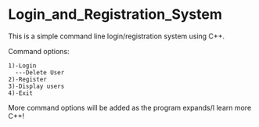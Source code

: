 # Login_and_Registration_System
This is a simple command line login/registration system using C++.

Command options: 
```
1)-Login
  ---Delete User
2)-Register
3)-Display users
4)-Exit
```

More command options will be added as the program expands/I learn more C++!
